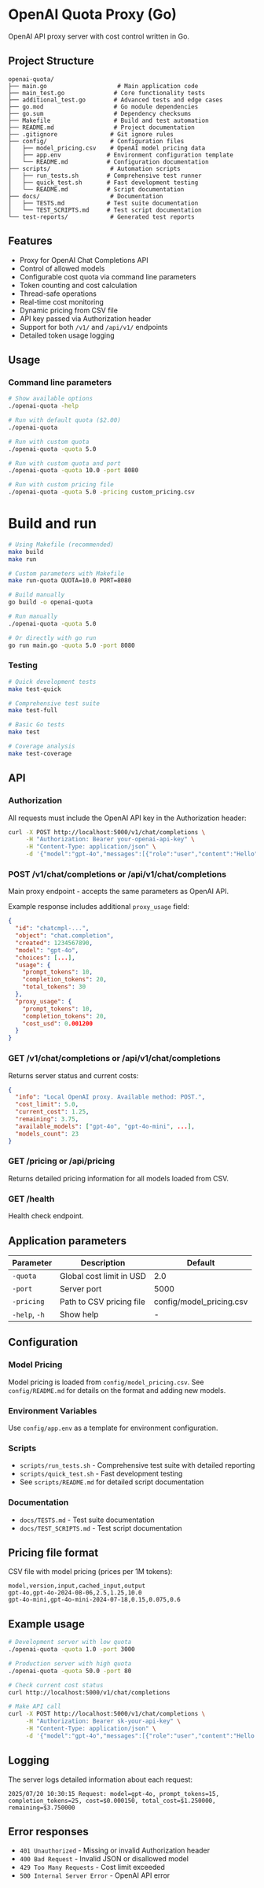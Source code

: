 # OpenAI Quota Proxy (Go)

OpenAI API proxy server with cost control written in Go.

## Project Structure

```
openai-quota/
├── main.go                    # Main application code
├── main_test.go              # Core functionality tests  
├── additional_test.go        # Advanced tests and edge cases
├── go.mod                    # Go module dependencies
├── go.sum                    # Dependency checksums
├── Makefile                  # Build and test automation
├── README.md                 # Project documentation
├── .gitignore               # Git ignore rules
├── config/                  # Configuration files
│   ├── model_pricing.csv    # OpenAI model pricing data
│   ├── app.env             # Environment configuration template
│   └── README.md           # Configuration documentation
├── scripts/                 # Automation scripts
│   ├── run_tests.sh        # Comprehensive test runner
│   ├── quick_test.sh       # Fast development testing
│   └── README.md           # Script documentation
├── docs/                    # Documentation
│   ├── TESTS.md            # Test suite documentation
│   └── TEST_SCRIPTS.md     # Test script documentation
└── test-reports/            # Generated test reports
```

## Features

- Proxy for OpenAI Chat Completions API
- Control of allowed models 
- Configurable cost quota via command line parameters
- Token counting and cost calculation
- Thread-safe operations
- Real-time cost monitoring
- Dynamic pricing from CSV file
- API key passed via Authorization header
- Support for both `/v1/` and `/api/v1/` endpoints
- Detailed token usage logging

## Usage

### Command line parameters

```bash
# Show available options
./openai-quota -help

# Run with default quota ($2.00)
./openai-quota

# Run with custom quota
./openai-quota -quota 5.0

# Run with custom quota and port
./openai-quota -quota 10.0 -port 8080

# Run with custom pricing file
./openai-quota -quota 5.0 -pricing custom_pricing.csv
```

# Build and run

```bash
# Using Makefile (recommended)
make build
make run

# Custom parameters with Makefile
make run-quota QUOTA=10.0 PORT=8080

# Build manually
go build -o openai-quota

# Run manually
./openai-quota -quota 5.0

# Or directly with go run
go run main.go -quota 5.0 -port 8080
```

### Testing

```bash
# Quick development tests
make test-quick

# Comprehensive test suite
make test-full

# Basic Go tests
make test

# Coverage analysis
make test-coverage
```

## API

### Authorization

All requests must include the OpenAI API key in the Authorization header:

```bash
curl -X POST http://localhost:5000/v1/chat/completions \
     -H "Authorization: Bearer your-openai-api-key" \
     -H "Content-Type: application/json" \
     -d '{"model":"gpt-4o","messages":[{"role":"user","content":"Hello"}]}'
```

### POST /v1/chat/completions or /api/v1/chat/completions

Main proxy endpoint - accepts the same parameters as OpenAI API.

Example response includes additional `proxy_usage` field:

```json
{
  "id": "chatcmpl-...",
  "object": "chat.completion",
  "created": 1234567890,
  "model": "gpt-4o",
  "choices": [...],
  "usage": {
    "prompt_tokens": 10,
    "completion_tokens": 20,
    "total_tokens": 30
  },
  "proxy_usage": {
    "prompt_tokens": 10,
    "completion_tokens": 20,
    "cost_usd": 0.001200
  }
}
```

### GET /v1/chat/completions or /api/v1/chat/completions

Returns server status and current costs:

```json
{
  "info": "Local OpenAI proxy. Available method: POST.",
  "cost_limit": 5.0,
  "current_cost": 1.25,
  "remaining": 3.75,
  "available_models": ["gpt-4o", "gpt-4o-mini", ...],
  "models_count": 23
}
```

### GET /pricing or /api/pricing

Returns detailed pricing information for all models loaded from CSV.

### GET /health

Health check endpoint.

## Application parameters

| Parameter | Description | Default |
|-----------|-------------|---------|
| `-quota` | Global cost limit in USD | 2.0 |
| `-port` | Server port | 5000 |
| `-pricing` | Path to CSV pricing file | config/model_pricing.csv |
| `-help`, `-h` | Show help | - |

## Configuration

### Model Pricing
Model pricing is loaded from `config/model_pricing.csv`. See `config/README.md` for details on the format and adding new models.

### Environment Variables
Use `config/app.env` as a template for environment configuration.

### Scripts
- `scripts/run_tests.sh` - Comprehensive test suite with detailed reporting
- `scripts/quick_test.sh` - Fast development testing
- See `scripts/README.md` for detailed script documentation

### Documentation
- `docs/TESTS.md` - Test suite documentation  
- `docs/TEST_SCRIPTS.md` - Test script documentation

## Pricing file format

CSV file with model pricing (prices per 1M tokens):

```csv
model,version,input,cached_input,output
gpt-4o,gpt-4o-2024-08-06,2.5,1.25,10.0
gpt-4o-mini,gpt-4o-mini-2024-07-18,0.15,0.075,0.6
```

## Example usage

```bash
# Development server with low quota
./openai-quota -quota 1.0 -port 3000

# Production server with high quota
./openai-quota -quota 50.0 -port 80

# Check current cost status
curl http://localhost:5000/v1/chat/completions

# Make API call
curl -X POST http://localhost:5000/v1/chat/completions \
     -H "Authorization: Bearer sk-your-api-key" \
     -H "Content-Type: application/json" \
     -d '{"model":"gpt-4o","messages":[{"role":"user","content":"Hello world"}]}'
```

## Logging

The server logs detailed information about each request:

```
2025/07/20 10:30:15 Request: model=gpt-4o, prompt_tokens=15, completion_tokens=25, cost=$0.000150, total_cost=$1.250000, remaining=$3.750000
```

## Error responses

- `401 Unauthorized` - Missing or invalid Authorization header
- `400 Bad Request` - Invalid JSON or disallowed model
- `429 Too Many Requests` - Cost limit exceeded
- `500 Internal Server Error` - OpenAI API error
